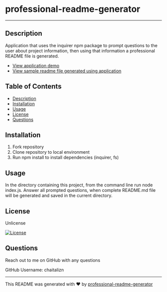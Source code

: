 
  # professional-readme-generator
  
  ---

  ## Description
  Application that uses the inquirer npm package to prompt questions to the user about project information, then using that information a professional README file is generated.
  * [View application demo](https://drive.google.com/file/d/1XHJdCBlP1UlQM1l-2_Nt5Tzp4fEsaotU/view?usp=sharing)
  * [View sample readme file generated using application](dist/readme.md)

  ## Table of Contents
  * [Description](#description)
  * [Installation](#installation)
  * [Usage](#usage)
  * [License](#license)
  * [Questions](#questions)
  
  ## Installation
  1. Fork repository
  2. Clone repository to local environment
  3. Run npm install to install dependencies (inquirer, fs)

  ## Usage
  In the directory containing this project, from the command line run node index.js. Answer all prompted questions, when complete README.md file will be generated and saved in the current directory. 

  ## License
  Unlicense
  
  [![License](https://img.shields.io/badge/License-Unlicense-blue)](http://unlicense.org/)

  ## Questions
  Reach out to me on GitHub with any questions

  GitHub Username: chaitalizn

  ----

  This README was generated with ❤️ by [professional-readme-generator](https://github.com/chaitalizn/professional-readme-generator)
